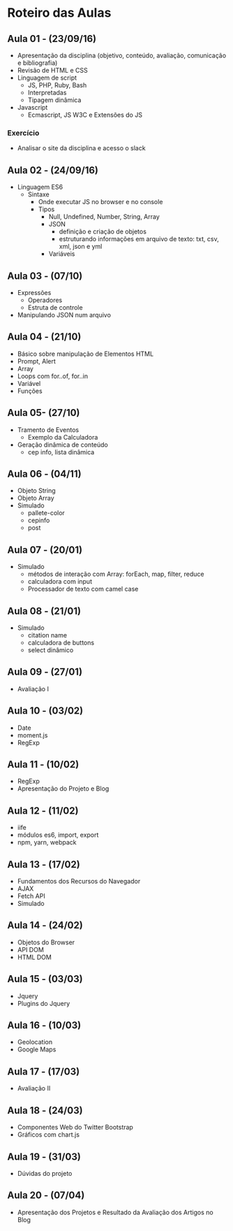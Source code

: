 # Roteiro das Aulas

## Aula 01 - (23/09/16)

- Apresentação da disciplina (objetivo, conteúdo, avaliação, comunicação e bibliografia)
- Revisão de HTML e CSS
- Linguagem de script
  - JS, PHP, Ruby, Bash
  - Interpretadas
  - Tipagem dinâmica
- Javascript
  - Ecmascript, JS W3C e Extensões do JS

### Exercício

* Analisar o site da disciplina e acesso o slack

## Aula 02 - (24/09/16)

- Linguagem ES6
  - Sintaxe
    - Onde executar JS no browser e no console
    - Tipos
      - Null, Undefined, Number, String, Array
      - JSON
        - definição e criação de objetos
        - estruturando informações em arquivo de texto: txt, csv, xml, json e yml
      - Variáveis

## Aula 03 - (07/10)

- Expressões
  - Operadores
  - Estruta de controle
- Manipulando JSON num arquivo

## Aula 04 - (21/10)
- Básico sobre manipulação de Elementos HTML
- Prompt, Alert
- Array
- Loops com for..of, for..in
- Variável
- Funções

## Aula 05- (27/10)
- Tramento de Eventos
  - Exemplo da Calculadora
- Geração dinâmica de conteúdo
  - cep info, lista dinâmica

## Aula 06 - (04/11)
- Objeto String
- Objeto Array  
- Simulado
  - pallete-color
  - cepinfo
  - post

## Aula 07 - (20/01)
- Simulado
  - métodos de interação com Array: forEach, map, filter, reduce
  - calculadora com input
  - Processador de texto com camel case

## Aula 08 - (21/01)
- Simulado
  - citation name
  - calculadora de buttons
  - select dinâmico

## Aula 09 - (27/01)
- Avaliação I

## Aula 10 - (03/02)
- Date
- moment.js
- RegExp

## Aula 11 - (10/02)
- RegExp
- Apresentação do Projeto e Blog

## Aula 12 - (11/02)
- iife
- módulos es6, import, export
- npm, yarn, webpack

## Aula 13 - (17/02)
- Fundamentos dos Recursos do Navegador
- AJAX
- Fetch API
- Simulado

## Aula 14 - (24/02)
- Objetos do Browser
- API DOM
- HTML DOM

## Aula 15 - (03/03)
- Jquery
- Plugins do Jquery

## Aula 16 - (10/03)
- Geolocation
- Google Maps

## Aula 17 - (17/03)
- Avaliação II

## Aula 18 - (24/03)
- Componentes Web do Twitter Bootstrap
- Gráficos com chart.js

## Aula 19 - (31/03)
- Dúvidas do projeto

## Aula 20 - (07/04)
- Apresentação dos Projetos e Resultado da Avaliação dos Artigos no Blog
